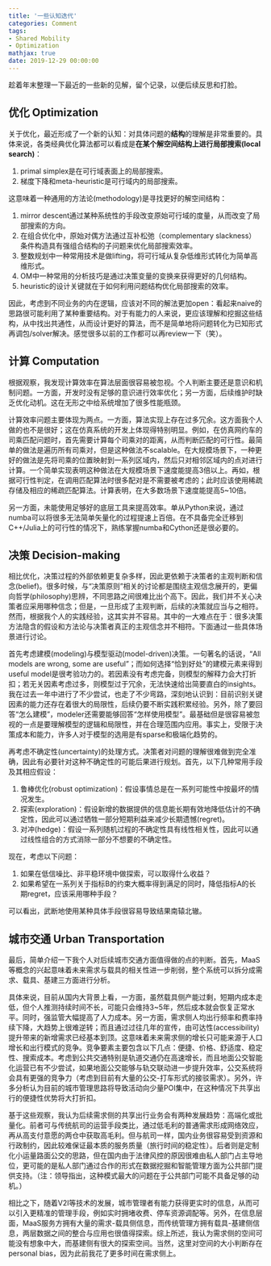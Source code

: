 ```yaml
---
title: '一些认知迭代'
categories: Comment
tags:
- Shared Mobility
- Optimization
mathjax: true
date: 2019-12-29 00:00:00
---
```


趁着年末整理一下最近的一些新的见解，留个记录，以便后续反思和打脸。

<!--more-->



## 优化 Optimization

关于优化，最近形成了一个新的认知：对具体问题的**结构**的理解是非常重要的。具体来说，各类经典优化算法都可以看成是**在某个解空间结构上进行局部搜索(local search)**：
1. primal simplex是在可行域表面上的局部搜索。
2. 梯度下降和meta-heuristic是可行域内的局部搜索。

这意味着一种通用的方法论(methodology)是寻找更好的解空间结构：
1. mirror descent通过某种系统性的手段改变原始可行域的度量，从而改变了局部搜索的方向。
2. 在组合优化中，原始对偶方法通过互补松弛（complementary slackness）条件构造具有强组合结构的子问题来优化局部搜索效率。
3. 整数规划中一种常用技术是做lifting，将可行域从复杂低维形式转化为简单高维形式。
4. OM中一种常用的分析技巧是通过决策变量的变换来获得更好的几何结构。
5. heuristic的设计关键就在于如何利用问题结构优化局部搜索的效率。

因此，考虑到不同业务的内在逻辑，应该对不同的解法更加open：看起来naive的思路很可能利用了某种重要结构。对于有能力的人来说，更应该理解和挖掘这些结构，从中找出共通性，从而设计更好的算法，而不是简单地将问题转化为已知形式再调包/solver解决。感觉很多以前的工作都可以再review一下（笑）。


## 计算 Computation

根据观察，我发现计算效率在算法层面很容易被忽视。个人判断主要还是意识和机制问题。一方面，开发时没有足够的意识进行效率优化；另一方面，后续维护时缺乏优化动机。这在无形之中给系统增加了很多性能瓶颈。

计算效率问题主要体现为两点。一方面，算法实现上存在过多冗余。这方面我个人做的也不是很好；这在仿真系统的开发上体现得特别明显。例如，在仿真网约车的司乘匹配问题时，首先需要计算每个司乘对的距离，从而判断匹配的可行性。最简单的做法是遍历所有司乘对，但是这种做法不scalable。在大规模场景下，一种更好的做法是先将司乘的位置映射到一系列区域内，然后只对相邻区域内的点对进行计算。一个简单实现表明这种做法在大规模场景下速度能提高3倍以上。再如，根据可行性判定，在调用匹配算法时很多配对是不需要被考虑的；此时应该使用稀疏存储及相应的稀疏匹配算法。计算表明，在大多数场景下速度能提高5~10倍。

另一方面，未能使用足够好的底层工具来提高效率。单从Python来说，通过numba可以将很多无法简单矢量化的过程提速上百倍。在不具备完全迁移到C++/Julia上的可行性的情况下，熟练掌握numba和Cython还是很必要的。


## 决策 Decision-making

相比优化，决策过程的外部依赖更复杂多样，因此更依赖于决策者的主观判断和信念(belief)。很多时候，与“决策原则”相关的讨论都是围绕主观信念展开的，更偏向哲学(philosophy)思辨，不同思路之间很难比出个高下。因此，我们并不关心决策者应采用哪种信念；但是，一旦形成了主观判断，后续的决策就应当与之相符。然而，根据我个人的实践经验，这其实并不容易。其中的一大难点在于：很多决策方法隐含的假设和方法论与决策者真正的主观信念并不相符。下面通过一些具体场景进行讨论。

首先考虑建模(modeling)与模型驱动(model-driven)决策。一句著名的话说，“All models are wrong, some are useful”；而如何选择“恰到好处”的建模元素来得到useful model是很考验功力的。若因素没有考虑完备，则模型的解释力会大打折扣；若无关因素考虑过多，则模型过于冗余，无法快速给出简要直白的insights。我在过去一年中进行了不少尝试，也走了不少弯路，深刻地认识到：目前识别关键因素的能力还存在着很大的局限性，后续仍要不断实践积累经验。另外，除了要回答“怎么建模”，modeler还需要能够回答“怎样使用模型”。最基础但是很容易被忽视的一点是要理解模型的逻辑和局限性，并在合理范围内应用。事实上，受限于决策成本和能力，许多人对于模型的选用是有sparse和极端化趋势的。

再考虑不确定性(uncertainty)的处理方式。决策者对问题的理解很难做到完全准确，因此有必要针对这种不确定性的可能后果进行规划。首先，以下几种常用手段及其相应假设：
1. 鲁棒优化(robust optimization)：假设事情总是在一系列可能性中按最坏的情况发生。
2. 探索(exploration)：假设新增的数据提供的信息能长期有效地降低估计的不确定性，因此可以通过牺牲一部分短期利益来减少长期遗憾(regret)。
3. 对冲(hedge)：假设一系列随机过程的不确定性具有线性相关性，因此可以通过线性组合的方式消除一部分不想要的不确定性。

现在，考虑以下问题：
1. 如果在低信噪比、非平稳环境中做探索，可以取得什么收益？
2. 如果希望在一系列关于指标B的约束大概率得到满足的同时，降低指标A的长期regret，应该采用哪种手段？

可以看出，武断地使用某种具体手段很容易导致结果南辕北辙。

## 城市交通 Urban Transportation

最后，简单介绍一下我个人对后续城市交通方面值得做的点的判断。首先，MaaS等概念的兴起意味着未来需求与载具的相关性进一步削弱，整个系统可以拆分成需求、载具、基建三方面进行分析。

具体来说，目前从国内大背景上看，一方面，虽然载具侧产能过剩，短期内成本走低，但个人推测持续时间不长，可能只会维持3~5年，然后成本就会恢复正常水平。同时，强监管大幅提高了人力成本。另一方面，需求侧人均出行频率和费率持续下降，大趋势上很难逆转；而且通过过往几年的宣传，由可达性(accessibility)提升带来的新增需求已经基本到顶。这意味着未来需求侧的增长只可能来源于人口增长和出行模式的竞争。竞争要素主要包含以下几点：便捷、价格、舒适度、稳定性、搜索成本。考虑到公共交通特别是轨道交通仍在高速增长，而且地面公交智能化运营已有不少尝试，如果地面公交能够与轨交联动进一步提升效率，公交系统将会具有更强的竞争力（考虑到目前有大量的公交-打车形式的接驳需求）。另外，许多分析认为目前的城市管理思路将导致活动向少量POI集中，在这种情况下共享出行的便捷性优势将大打折扣。

基于这些观察，我认为后续需求侧的共享出行业务会有两种发展趋势：高端化或批量化。前者可与传统航司的运营手段类比，通过低毛利的普通需求形成网络效应，再从高支付意愿的两仓中获取高毛利。但与航司一样，国内业务很容易受到资源和行政制约，因此较难保证最本质的服务质量（旅行时间的稳定性）。后者则是定制化小运量路面公交的思路，但在国内由于法律风控的原因很难由私人部门占主导地位，更可能的是私人部门通过合作的形式在数据挖掘和智能管理方面为公共部门提供支持。（注：领导指出，这种模式最大的问题在于公共部门可能不具备足够的动机。）

相比之下，随着V2I等技术的发展，城市管理者有能力获得更实时的信息，从而可以引入更精准的管理手段，例如实时拥堵收费、停车资源调配等。另外，在信息层面，MaaS服务方拥有大量的需求-载具侧信息，而传统管理方拥有载具-基建侧信息，两层数据之间的整合与应用也很值得探索。综上所述，我认为需求侧的空间可能没有想象中大，而基建侧有很大的探索空间。当然，这里对空间的大小判断存在personal bias，因为此前我花了更多时间在需求侧上。
